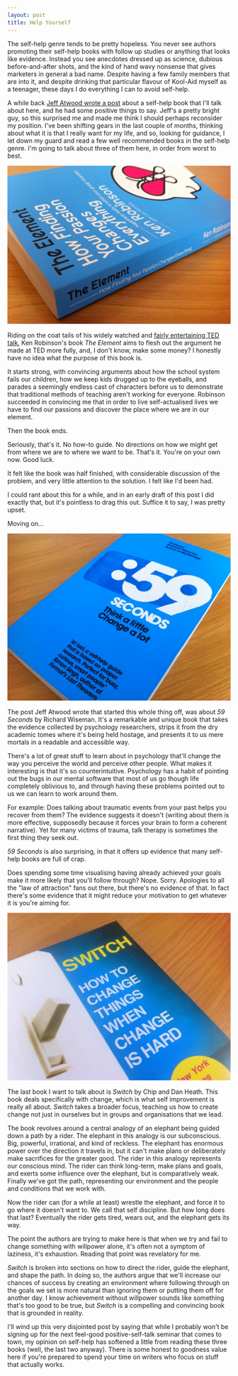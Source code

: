 ```yaml
---
layout: post
title: Help Yourself
---
```


The self-help genre tends to be pretty hopeless. You never see authors promoting their self-help books with follow up studies or anything that looks like evidence. Instead you see anecdotes dressed up as science, dubious before-and-after shots, and the kind of hand wavy nonsense that gives marketers in general a bad name. Despite having a few family members that are into it, and despite drinking that particular flavour of Kool-Aid myself as a teenager, these days I do everything I can to avoid self-help.

A while back [Jeff Atwood wrote a post][1] about a self-help book that I'll talk about here, and he had some positive things to say. Jeff's a pretty bright guy, so this surprised me and made me think I should perhaps reconsider my position. I've been shifting gears in the last couple of months, thinking about what it is that I really want for my life, and so, looking for guidance, I let down my guard and read a few well recommended books in the self-help genre. I'm going to talk about three of them here, in order from worst to best.

<img src="/images/2012-10-30-the-element-book-cover.jpg" alt="Cover of The Element by Ken Robinson." title="Cover of The Element by Ken Robinson."/>

Riding on the coat tails of his widely watched and [fairly entertaining TED talk][2], Ken Robinson's book *The Element* aims to flesh out the argument he made at TED more fully, and, I don't know, make some money? I honestly have no idea what the purpose of this book is.

It starts strong, with convincing arguments about how the school system fails our children, how we keep kids drugged up to the eyeballs, and parades a seemingly endless cast of characters before us to demonstrate that traditional methods of teaching aren't working for everyone. Robinson succeeded in convincing me that in order to live self-actualised lives we have to find our passions and discover the place where we are in our element.

Then the book ends.

Seriously, that's it. No how-to guide. No directions on how we might get from where we are to where we want to be. That's it. You're on your own now. Good luck.

It felt like the book was half finished, with considerable discussion of the problem, and very little attention to the solution. I felt like I'd been had.

I could rant about this for a while, and in an early draft of this post I did exactly that, but it's pointless to drag this out. Suffice it to say, I was pretty upset.

Moving on&hellip;

<img src="/images/2012-10-30-59-seconds-book-cover.jpg" alt="Cover of 59 Seconds by Richard Wiseman." title="Cover of 59 Seconds by Richard Wiseman."/>

The post Jeff Atwood wrote that started this whole thing off, was about *59 Seconds* by Richard Wiseman. It's a remarkable and unique book that takes the evidence collected by psychology researchers, strips it from the dry academic tomes where it's being held hostage, and presents it to us mere mortals in a readable and accessible way.

There's a lot of great stuff to learn about in psychology that'll change the way you perceive the world and perceive other people. What makes it interesting is that it's so counterintuitive. Psychology has a habit of pointing out the bugs in our mental software that most of us go though life completely oblivious to, and through having these problems pointed out to us we can learn to work around them.

For example: Does talking about traumatic events from your past helps you recover from them? The evidence suggests it doesn't (writing about them is more effective, supposedly because it forces your brain to form a coherent narrative). Yet for many victims of trauma, talk therapy is sometimes the first thing they seek out.

*59 Seconds* is also surprising, in that it offers up evidence that many self-help books are full of crap. 

Does spending some time visualising having already achieved your goals make it more likely that you'll follow through? Nope. Sorry. Apologies to all the "law of attraction" fans out there, but there's no evidence of that. In fact there's some evidence that it might reduce your motivation to get whatever it is you're aiming for.

<img src="/images/2012-10-30-switch-book-cover.jpg" alt="Cover of Switch by Chip and Dan Heath." title="Cover of Switch by Chip and Dan Heath."/>

The last book I want to talk about is *Switch* by Chip and Dan Heath. This book deals specifically with change, which is what self improvement is really all about. *Switch* takes a broader focus, teaching us how to create change not just in ourselves but in groups and organisations that we lead.

The book revolves around a central analogy of an elephant being guided down a path by a rider. The elephant in this analogy is our subconscious. Big, powerful, irrational, and kind of reckless. The elephant has enormous power over the direction it travels in, but it can't make plans or deliberately make sacrifices for the greater good. The rider in this analogy represents our conscious mind. The rider can think long-term, make plans and goals, and exerts some influence over the elephant, but is comparatively weak. Finally we've got the path, representing our environment and the people and conditions that we work with.

Now the rider can (for a while at least) wrestle the elephant, and force it to go where it doesn't want to. We call that self discipline. But how long does that last? Eventually the rider gets tired, wears out, and the elephant gets its way.

The point the authors are trying to make here is that when we try and fail to change something with willpower alone, it's often not a symptom of laziness, it's exhaustion. Reading that point was revelatory for me.

*Switch* is broken into sections on how to direct the rider, guide the elephant, and shape the path. In doing so, the authors argue that we'll increase our chances of success by creating an environment where following through on the goals we set is more natural than ignoring them or putting them off for another day. I know achievement without willpower sounds like something that's too good to be true, but *Switch* is a compelling and convincing book that is grounded in reality.

I'll wind up this very disjointed post by saying that while I probably won't be signing up for the next feel-good positive-self-talk seminar that comes to town, my opinion on self-help has softened a little from reading these three books (well, the last two anyway). There is some honest to goodness value here if you're prepared to spend your time on writers who focus on stuff that actually works.

[1]: http://www.codinghorror.com/blog/2011/07/nobodys-going-to-help-you-and-thats-awesome.html
[2]: http://www.ted.com/talks/sir_ken_robinson_bring_on_the_revolution.html
